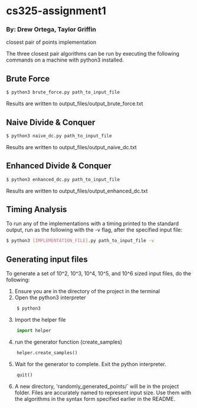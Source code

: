 # cs325-assignment1
### By: Drew Ortega, Taylor Griffin
closest pair of points implementation

The three closest pair algorithms can be run by executing the following commands on a machine with python3 installed.

## Brute Force
```bash
$ python3 brute_force.py path_to_input_file
```
Results are written to output_files/output_brute_force.txt

## Naive Divide & Conquer
```bash
$ python3 naive_dc.py path_to_input_file
```
Results are written to output_files/output_naive_dc.txt

## Enhanced Divide & Conquer
```bash
$ python3 enhanced_dc.py path_to_input_file
```
Results are written to output_files/output_enhanced_dc.txt

## Timing Analysis
To run any of the implementations with a timing printed to the standard output,
run as the following with the -v flag, after the specified input file:
```bash
$ python3 [IMPLEMENTATION_FILE].py path_to_input_file -v
```

## Generating input files
To generate a set of 10^2, 10^3, 10^4, 10^5, and 10^6 sized input files, do the following:
1) Ensure you are in the directory of the project in the terminal
2) Open the python3 interpreter
```bash
    $ python3
```
3) Import the helper file
```python
    import helper
```
4) run the generator function (create_samples)
```python
    helper.create_samples()
```
5) Wait for the generator to complete. Exit the python interpreter.
```python
    quit()
```
6) A new directory, 'randomly_generated_points/` will be in the project folder. Files are accurately named to represent input size. Use them with the algorithms in the syntax form specified earlier in the README.